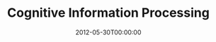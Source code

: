 ---
acronym: CIP 2012
date: '2012-05-30T00:00:00'
ext_url: http://cip2012.tsc.uc3m.es/
location: Baiona, Galiza, Spain
submission_date: '2012-04-15T00:00:00'
title: Cognitive Information Processing
---